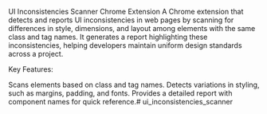 UI Inconsistencies Scanner Chrome Extension
A Chrome extension that detects and reports UI inconsistencies in web pages by scanning for differences in style, dimensions, and layout among elements with the same class and tag names. It generates a report highlighting these inconsistencies, helping developers maintain uniform design standards across a project.

Key Features:

Scans elements based on class and tag names.
Detects variations in styling, such as margins, padding, and fonts.
Provides a detailed report with component names for quick reference.# ui_inconsistencies_scanner
